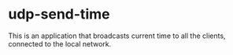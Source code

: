 # udp-send-time
This is an application that broadcasts current time to all the clients, connected to the local network.
